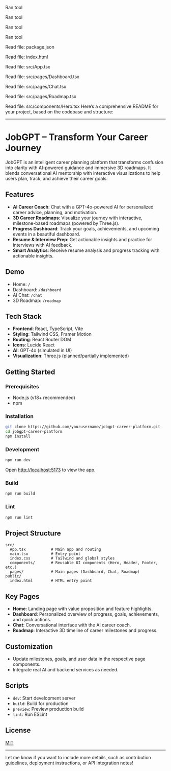 
Ran tool

Ran tool

Ran tool

Ran tool

Read file: package.json

Read file: index.html

Read file: src/App.tsx

Read file: src/pages/Dashboard.tsx

Read file: src/pages/Chat.tsx

Read file: src/pages/Roadmap.tsx

Read file: src/components/Hero.tsx
Here’s a comprehensive README for your project, based on the codebase and structure:

---

# JobGPT – Transform Your Career Journey

JobGPT is an intelligent career planning platform that transforms confusion into clarity with AI-powered guidance and immersive 3D roadmaps. It blends conversational AI mentorship with interactive visualizations to help users plan, track, and achieve their career goals.

## Features

- **AI Career Coach**: Chat with a GPT-4o-powered AI for personalized career advice, planning, and motivation.
- **3D Career Roadmaps**: Visualize your journey with interactive, milestone-based roadmaps (powered by Three.js).
- **Progress Dashboard**: Track your goals, achievements, and upcoming events in a beautiful dashboard.
- **Resume & Interview Prep**: Get actionable insights and practice for interviews with AI feedback.
- **Smart Analytics**: Receive resume analysis and progress tracking with actionable insights.

## Demo

- Home: `/`
- Dashboard: `/dashboard`
- AI Chat: `/chat`
- 3D Roadmap: `/roadmap`

## Tech Stack

- **Frontend**: React, TypeScript, Vite
- **Styling**: Tailwind CSS, Framer Motion
- **Routing**: React Router DOM
- **Icons**: Lucide React
- **AI**: GPT-4o (simulated in UI)
- **Visualization**: Three.js (planned/partially implemented)

## Getting Started

### Prerequisites

- Node.js (v18+ recommended)
- npm

### Installation

```bash
git clone https://github.com/yourusername/jobgpt-career-platform.git
cd jobgpt-career-platform
npm install
```

### Development

```bash
npm run dev
```

Open [http://localhost:5173](http://localhost:5173) to view the app.

### Build

```bash
npm run build
```

### Lint

```bash
npm run lint
```

## Project Structure

```
src/
  App.tsx           # Main app and routing
  main.tsx          # Entry point
  index.css         # Tailwind and global styles
  components/       # Reusable UI components (Hero, Header, Footer, etc.)
  pages/            # Main pages (Dashboard, Chat, Roadmap)
public/
  index.html        # HTML entry point
```

## Key Pages

- **Home**: Landing page with value proposition and feature highlights.
- **Dashboard**: Personalized overview of progress, goals, achievements, and quick actions.
- **Chat**: Conversational interface with the AI career coach.
- **Roadmap**: Interactive 3D timeline of career milestones and progress.

## Customization

- Update milestones, goals, and user data in the respective page components.
- Integrate real AI and backend services as needed.

## Scripts

- `dev`: Start development server
- `build`: Build for production
- `preview`: Preview production build
- `lint`: Run ESLint

## License

[MIT](LICENSE)

---

Let me know if you want to include more details, such as contribution guidelines, deployment instructions, or API integration notes!
